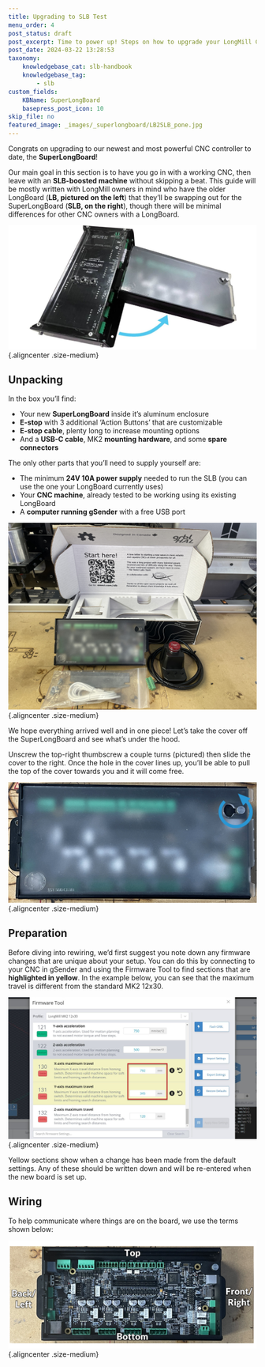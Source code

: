 ```yaml
---
title: Upgrading to SLB Test
menu_order: 4
post_status: draft
post_excerpt: Time to power up! Steps on how to upgrade your LongMill CNC or other CNC machine from your old control system to the SuperLongBoard.
post_date: 2024-03-22 13:28:53
taxonomy:
    knowledgebase_cat: slb-handbook
    knowledgebase_tag:
        - slb
custom_fields:
    KBName: SuperLongBoard
    basepress_post_icon: 10
skip_file: no
featured_image: _images/_superlongboard/LB2SLB_pone.jpg
---
```


Congrats on upgrading to our newest and most powerful CNC controller to date, the <strong>SuperLongBoard</strong>!

Our main goal in this section is to have you go in with a working CNC, then leave with an <strong>SLB-boosted machine</strong> without skipping a beat. This guide will be mostly written with LongMill owners in mind who have the older LongBoard (<strong>LB, pictured on the left</strong>) that they’ll be swapping out for the SuperLongBoard (<strong>SLB, on the right</strong>), though there will be minimal differences for other CNC owners with a LongBoard.

![](/_images/_superlongboard/LB2SLB_pone.jpg){.aligncenter .size-medium}

<h2>Unpacking</h2>
In the box you’ll find:
<ul>
 	<li>Your new <strong>SuperLongBoard</strong> inside it’s aluminum enclosure</li>
 	<li><strong>E-stop</strong> with 3 additional ‘Action Buttons’ that are customizable</li>
 	<li><strong>E-stop cable</strong>, plenty long to increase mounting options</li>
 	<li>And a <strong>USB-C cable</strong>, MK2 <strong>mounting hardware</strong>, and some <strong>spare connectors</strong></li>
</ul>
The only other parts that you’ll need to supply yourself are:
<ul>
 	<li>The minimum <strong>24V 10A power supply</strong> needed to run the SLB (you can use the one your LongBoard currently uses)</li>
 	<li>Your <strong>CNC machine</strong>, already tested to be working using its existing LongBoard</li>
 	<li>A <strong>computer running gSender</strong> with a free USB port</li>
</ul>

![](/_images/_superlongboard/LB2SLB_p3.jpg){.aligncenter .size-medium}

We hope everything arrived well and in one piece! Let’s take the cover off the SuperLongBoard and see what’s under the hood.

Unscrew the top-right thumbscrew a couple turns (pictured) then slide the cover to the right. Once the hole in the cover lines up, you’ll be able to pull the top of the cover towards you and it will come free.

![](/_images/_superlongboard/LB2SLB_p42b2.jpg){.aligncenter .size-medium}

<h2>Preparation</h2>
Before diving into rewiring, we’d first suggest you note down any firmware changes that are unique about your setup. You can do this by connecting to your CNC in gSender and using the Firmware Tool to find sections that are <strong>highlighted in yellow</strong>. In the example below, you can see that the maximum travel is different from the standard MK2 12x30.

![](/_images/_superlongboard/LB2SLB_p2.jpg){.aligncenter .size-medium}

Yellow sections show when a change has been made from the default settings. Any of these should be written down and will be re-entered when the new board is set up.
<h2>Wiring</h2>
To help communicate where things are on the board, we use the terms shown below:

![](/_images/_superlongboard/IMG_7836.jpg){.aligncenter .size-medium}